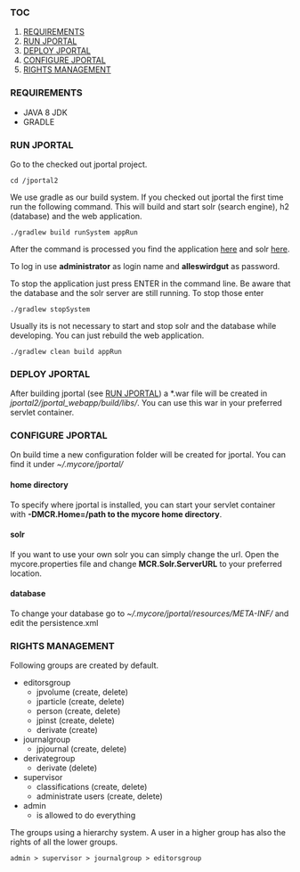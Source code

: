 ### TOC
1. [REQUIREMENTS](#requirements)
2. [RUN JPORTAL](#run-jportal)
3. [DEPLOY JPORTAL](#deploy-jportal)
4. [CONFIGURE JPORTAL](#configure-jportal)
5. [RIGHTS MANAGEMENT](#rights-management)


### REQUIREMENTS
* JAVA 8 JDK
* GRADLE


### RUN JPORTAL

Go to the checked out jportal project.

    cd /jportal2

We use gradle as our build system. If you checked out jportal the first time run the following command. This will build and start solr (search engine), h2 (database) and the web application.

    ./gradlew build runSystem appRun

After the command is processed you find the application [here](http://localhost:8291/jportal "jportal") and solr [here](http://localhost:8391/solr "solr").

To log in use **administrator** as login name and **alleswirdgut** as password.

To stop the application just press ENTER in the command line. Be aware that the database and the solr
server are still running. To stop those enter

    ./gradlew stopSystem

Usually its is not necessary to start and stop solr and the database while developing. You can just rebuild the web application.

    ./gradlew clean build appRun

### DEPLOY JPORTAL
After building jportal (see [RUN JPORTAL](#run-jportal)) a *.war file will be created in *jportal2/jportal_webapp/build/libs/*. You can use this war in your preferred servlet container.


### CONFIGURE JPORTAL
On build time a new configuration folder will be created for jportal. You can find it under *~/.mycore/jportal/*

#### home directory
To specify where jportal is installed, you can start your servlet container with **-DMCR.Home=/path to the mycore home directory**.

#### solr
If you want to use your own solr you can simply change the url. Open the mycore.properties file and change **MCR.Solr.ServerURL** to your preferred location.

#### database
To change your database go to *~/.mycore/jportal/resources/META-INF/* and edit the persistence.xml


### RIGHTS MANAGEMENT

Following groups are created by default.

+ editorsgroup
  * jpvolume (create, delete)
  * jparticle (create, delete)
  * person (create, delete)
  * jpinst (create, delete)
  * derivate (create)
+ journalgroup
  * jpjournal (create, delete)
+ derivategroup
  * derivate (delete)
+ supervisor
  * classifications (create, delete)
  * administrate users (create, delete)
+ admin
  * is allowed to do everything

The groups using a hierarchy system. A user in a higher group has
also the rights of all the lower groups.

    admin > supervisor > journalgroup > editorsgroup
